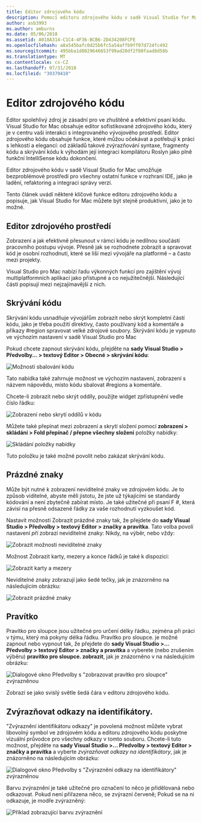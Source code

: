 ```yaml
---
title: Editor zdrojového kódu
description: Pomocí editoru zdrojového kódu v sadě Visual Studio for Mac
author: asb3993
ms.author: amburns
ms.date: 05/06/2018
ms.assetid: A018A314-C1C4-4F36-BCB6-2D434208FCFE
ms.openlocfilehash: a8a545bafc0d25b6fc5a54affb9ff07d724fc492
ms.sourcegitcommit: 495bba1d8029646653f99ad20df2f80faad8d58b
ms.translationtype: MT
ms.contentlocale: cs-CZ
ms.lasthandoff: 07/31/2018
ms.locfileid: "39379410"
---
```

# <a name="source-editor"></a>Editor zdrojového kódu

Editor spolehlivý zdroj je zásadní pro ve zhuštěné a efektivní psaní kódu. Visual Studio for Mac obsahuje editor sofistikované zdrojového kódu, který je v centru vaši interakci s integrovaného vývojového prostředí. Editor zdrojového kódu obsahuje funkce, které můžou očekávat a potřebují k práci s lehkostí a elegancí: od základů takové zvýrazňování syntaxe, fragmenty kódu a skrývání kódu k výhodám její integraci kompilátoru Roslyn jako plně funkční IntelliSense kódu dokončení.

Editor zdrojového kódu v sadě Visual Studio for Mac umožňuje bezproblémové prostředí pro všechny ostatní funkce v rozhraní IDE, jako je ladění, refaktoring a integraci správy verzí.

Tento článek uvádí některé klíčové funkce editoru zdrojového kódu a popisuje, jak Visual Studio for Mac můžete být stejně produktivní, jako je to možné.

## <a name="the-source-editor-experience"></a>Editor zdrojového prostředí

Zobrazení a jak efektivně přesunout v rámci kódu je nedílnou součástí pracovního postupu vývoje. Přesně jak se rozhodnete zobrazit a spravovat kód je osobní rozhodnutí, které se liší mezi vývojáře na platformě – a často mezi projekty.

Visual Studio pro Mac nabízí řadu výkonných funkcí pro zajištění vývoj multiplatformních aplikací jako přístupné a co nejužitečnější. Následující části popisují mezi nejzajímavější z nich.

## <a name="code-folding"></a>Skrývání kódu

Skrývání kódu usnadňuje vývojářům zobrazit nebo skrýt kompletní částí kódu, jako je třeba použití direktivy, často používaný kód a komentáře a příkazy #region spravovat velké zdrojové soubory. Skrývání kódu je vypnuto ve výchozím nastavení v sadě Visual Studio pro Mac

Pokud chcete zapnout skrývání kódu, přejděte na **sady Visual Studio > Předvolby... > textový Editor > Obecné > skrývání kódu**:

![Možnosti sbalování kódu](media/source-editor-image1.png)

Tato nabídka také zahrnuje možnost ve výchozím nastavení, zobrazení s názvem nápovědu, místo kódu sbalovat #regions a komentáře.

Chcete-li zobrazit nebo skrýt oddíly, použijte widget zpřístupnění vedle číslo řádku:

 ![Zobrazení nebo skrytí oddílů v kódu](media/source-editor-image2.png)

Můžete také přepínat mezi zobrazení a skrytí složení pomocí **zobrazení > skládání > Fold přepínač / přepne všechny složení** položky nabídky:

 ![Skládání položky nabídky](media/source-editor-image19.png)

Tuto položku je také možné povolit nebo zakázat skrývání kódu.

## <a name="white-space"></a>Prázdné znaky

Může být nutné k zobrazení neviditelné znaky ve zdrojovém kódu. Je to způsob viditelné, abyste měli jistotu, že jste už týkajícími se standardy kódování a není zbytečně zabírat místo. Je také užitečné při psaní F #, která závisí na přesně odsazené řádky za vaše rozhodnutí vyzkoušet kód.

Nastavit možnosti Zobrazit prázdné znaky tak, že přejdete do **sady Visual Studio > Předvolby > textový Editor > značky a pravítka**. Tato volba povolí nastavení _při_ zobrazí neviditelné znaky: Nikdy, na výběr, nebo vždy:

 ![Zobrazit možnosti neviditelné znaky](media/source-editor-image3.png)

Možnost Zobrazit karty, mezery a konce řádků je také k dispozici:

 ![Zobrazit karty a mezery](media/source-editor-image4.png)

 Neviditelné znaky zobrazují jako šedé tečky, jak je znázorněno na následujícím obrázku:

 ![Zobrazit prázdné znaky](media/source-editor-image22.png)

## <a name="ruler"></a>Pravítko

Pravítko pro sloupce jsou užitečné pro určení délky řádku, zejména při práci v týmu, který má pokyny délka řádku. Pravítko pro sloupce. je možné zapnout nebo vypnout tak, že přejdete do **sady Visual Studio >... Předvolby > textový Editor > značky a pravítka** a vyberete (nebo zrušením výběru) **pravítko pro sloupce. zobrazit**, jak je znázorněno v na následujícím obrázku:

 ![Dialogové okno Předvolby s "zobrazovat pravítko pro sloupce" zvýrazněnou](media/source-editor-image5.png)

 Zobrazí se jako svislý světle šedá čára v editoru zdrojového kódu.

## <a name="highlight-identifier-references"></a>Zvýrazňovat odkazy na identifikátory.

"Zvýraznění identifikátoru odkazy" je povolená možnost můžete vybrat libovolný symbol ve zdrojovém kódu a editoru zdrojového kódu poskytne vizuální průvodce pro všechny odkazy v tomto souboru. Chcete-li tuto možnost, přejděte na **sady Visual Studio >... Předvolby > textový Editor > značky a pravítka** a vyberte _zvýrazňovat odkazy na identifikátory_, jak je znázorněno na následujícím obrázku:

![Dialogové okno Předvolby s "Zvýraznění odkazy na identifikátory" zvýrazněnou](media/source-editor-image6.png)

Barvu zvýraznění je také užitečné pro označení to něco je přidělovaná nebo odkazovat. Pokud není přiřazena něco, se zvýrazní červeně; Pokud se na ni odkazuje, je modře zvýrazněný:

![Příklad zobrazující barvu zvýraznění](media/source-editor-image7.png)